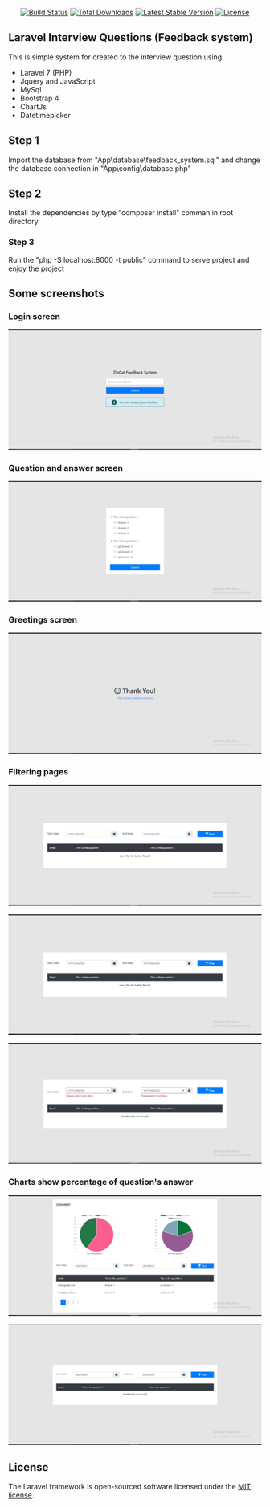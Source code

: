 <p align="center">
<a href="https://travis-ci.org/laravel/framework"><img src="https://travis-ci.org/laravel/framework.svg" alt="Build Status"></a>
<a href="https://packagist.org/packages/laravel/framework"><img src="https://poser.pugx.org/laravel/framework/d/total.svg" alt="Total Downloads"></a>
<a href="https://packagist.org/packages/laravel/framework"><img src="https://poser.pugx.org/laravel/framework/v/stable.svg" alt="Latest Stable Version"></a>
<a href="https://packagist.org/packages/laravel/framework"><img src="https://poser.pugx.org/laravel/framework/license.svg" alt="License"></a>
</p>

## Laravel Interview Questions (Feedback system)

This is simple system for created to the interview question using:

-   Laravel 7 (PHP)
-   Jquery and JavaScript
-   MySql
-   Bootstrap 4
-   ChartJs
-   Datetimepicker

## Step 1

Import the database from "App\database\feedback_system.sql" and change the database connection in "App\config\database.php"

## Step 2

Install the dependencies by type "composer install" comman in root directory

### Step 3

Run the "php -S localhost:8000 -t public" command to serve project and enjoy the project

## Some screenshots

### Login screen

![Alt text](Screenshots\screen-1.JPG?raw=true "Title")

### Question and answer screen

![Alt text](Screenshots\screen-2.JPG?raw=true "Title")

### Greetings screen

![Alt text](Screenshots\screen-3.JPG?raw=true "Title")

### Filtering pages

![Alt text](Screenshots\screen-4.JPG?raw=true "Title")

![Alt text](Screenshots\screen-4.JPG?raw=true "Title")

![Alt text](Screenshots\screen-5.JPG?raw=true "Title")

### Charts show percentage of question's answer

![Alt text](Screenshots\screen-6.JPG?raw=true "Title")

![Alt text](Screenshots\screen-7.JPG?raw=true "Title")

## License

The Laravel framework is open-sourced software licensed under the [MIT license](https://opensource.org/licenses/MIT).
